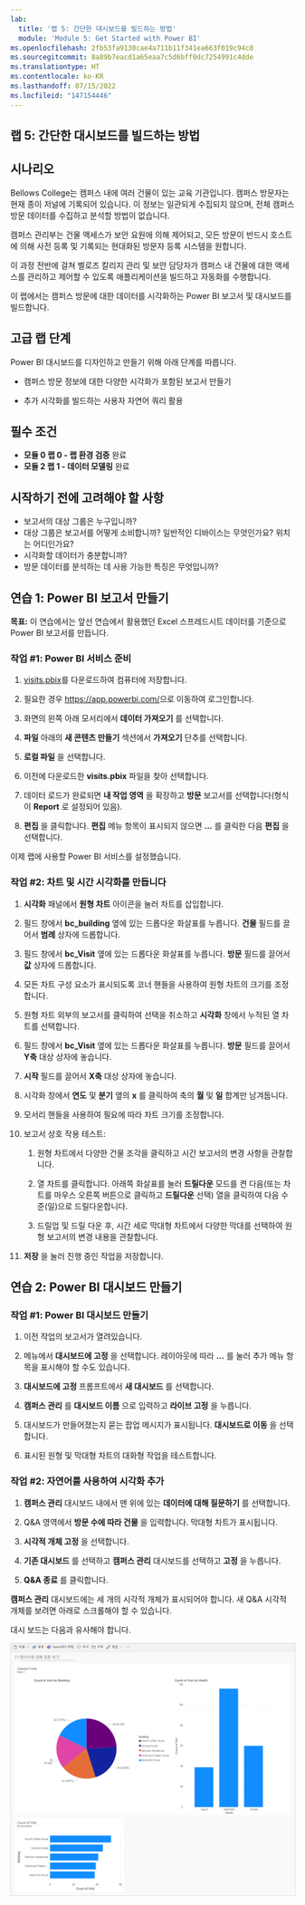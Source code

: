 ```yaml
---
lab:
  title: '랩 5: 간단한 대시보드를 빌드하는 방법'
  module: 'Module 5: Get Started with Power BI'
ms.openlocfilehash: 2fb53fa9130cae4a711b11f341ea663f019c94c8
ms.sourcegitcommit: 8a89b7eacd1a65eaa7c5d6bff0dc7254991c4dde
ms.translationtype: HT
ms.contentlocale: ko-KR
ms.lasthandoff: 07/15/2022
ms.locfileid: "147154446"
---
```

## <a name="lab-5-how-to-build-a-simple-dashboard"></a>랩 5: 간단한 대시보드를 빌드하는 방법

## <a name="scenario"></a>시나리오

Bellows College는 캠퍼스 내에 여러 건물이 있는 교육 기관입니다. 캠퍼스 방문자는 현재 종이 저널에 기록되어 있습니다. 이 정보는 일관되게 수집되지 않으며, 전체 캠퍼스 방문 데이터를 수집하고 분석할 방법이 없습니다.

캠퍼스 관리부는 건물 액세스가 보안 요원에 의해 제어되고, 모든 방문이 반드시 호스트에 의해 사전 등록 및 기록되는 현대화된 방문자 등록 시스템을 원합니다.

이 과정 전반에 걸쳐 벨로즈 칼리지 관리 및 보안 담당자가 캠퍼스 내 건물에 대한 액세스를 관리하고 제어할 수 있도록 애플리케이션을 빌드하고 자동화를 수행합니다.

이 랩에서는 캠퍼스 방문에 대한 데이터를 시각화하는 Power BI 보고서 및 대시보드를 빌드합니다.

## <a name="high-level-lab-steps"></a>고급 랩 단계

Power BI 대시보드를 디자인하고 만들기 위해 아래 단계를 따릅니다.

-   캠퍼스 방문 정보에 대한 다양한 시각화가 포함된 보고서 만들기

-   추가 시각화를 빌드하는 사용자 자연어 쿼리 활용

## <a name="prerequisites"></a>필수 조건

- **모듈 0 랩 0 - 랩 환경 검증** 완료
- **모듈 2 랩 1 - 데이터 모델링** 완료

## <a name="things-to-consider-before-you-begin"></a>시작하기 전에 고려해야 할 사항

-   보고서의 대상 그룹은 누구입니까?
-   대상 그룹은 보고서를 어떻게 소비합니까? 일반적인 디바이스는 무엇인가요? 위치는 어디인가요?
-   시각화할 데이터가 충분합니까?
-   방문 데이터를 분석하는 데 사용 가능한 특징은 무엇입니까?

## <a name="exercise-1-create-power-bi-report"></a>연습 1: Power BI 보고서 만들기

**목표:** 이 연습에서는 앞선 연습에서 활용했던 Excel 스프레드시트 데이터를 기준으로 Power BI 보고서를 만듭니다.

### <a name="task-1-prepare-power-bi-service"></a>작업 \#1: Power BI 서비스 준비

1.  [visits.pbix](https://github.com/MicrosoftLearning/PL-900-Microsoft-Power-Platform-Fundamentals/raw/master/Allfiles/visits.pbix)를 다운로드하여 컴퓨터에 저장합니다.

2.  필요한 경우 <https://app.powerbi.com/>으로 이동하여 로그인합니다.

3.  화면의 왼쪽 아래 모서리에서 **데이터 가져오기** 를 선택합니다.

4.  **파일** 아래의 **새 콘텐츠 만들기** 섹션에서 **가져오기** 단추를 선택합니다.

5.  **로컬 파일** 을 선택합니다.

6.  이전에 다운로드한 **visits.pbix** 파일을 찾아 선택합니다.

7.  데이터 로드가 완료되면 **내 작업 영역** 을 확장하고 **방문** 보고서를 선택합니다(형식이 **Report** 로 설정되어 있음).

8.  **편집** 을 클릭합니다. **편집** 메뉴 항목이 표시되지 않으면 **...** 를 클릭한 다음 **편집** 을 선택합니다.

이제 랩에 사용할 Power BI 서비스를 설정했습니다.

### <a name="task-2-create-chart-and-time-visualizations"></a>작업 \#2: 차트 및 시간 시각화를 만듭니다

1.  **시각화** 패널에서 **원형 차트** 아이콘을 눌러 차트를 삽입합니다.

2.  필드 창에서 **bc_building** 옆에 있는 드롭다운 화살표를 누릅니다. **건물** 필드를 끌어서 **범례** 상자에 드롭합니다.

3.  필드 창에서 **bc_Visit** 옆에 있는 드롭다운 화살표를 누릅니다. **방문** 필드를 끌어서 **값** 상자에 드롭합니다.

4.  모든 차트 구성 요소가 표시되도록 코너 핸들을 사용하여 원형 차트의 크기를 조정합니다.

5.  원형 차트 외부의 보고서를 클릭하여 선택을 취소하고 **시각화** 창에서 누적된 열 차트를 선택합니다.

6.  필드 창에서 **bc_Visit** 옆에 있는 드롭다운 화살표를 누릅니다. **방문** 필드를 끌어서 **Y축** 대상 상자에 놓습니다.

7.  **시작** 필드를 끌어서 **X축** 대상 상자에 놓습니다.

8.  시각화 창에서 **연도** 및 **분기** 옆의 **x** 를 클릭하여 축의 **월** 및 **일** 합계만 남겨둡니다.

9.  모서리 핸들을 사용하여 필요에 따라 차트 크기를 조정합니다.

10. 보고서 상호 작용 테스트:

    1.  원형 차트에서 다양한 건물 조각을 클릭하고 시간 보고서의 변경 사항을 관찰합니다.

    2.  열 차트를 클릭합니다. 아래쪽 화살표를 눌러 **드릴다운** 모드를 켠 다음(또는 차트를 마우스 오른쪽 버튼으로 클릭하고 **드릴다운** 선택) 열을 클릭하여 다음 수준(일)으로 드릴다운합니다.

    3.  드릴업 및 드릴 다운 후, 시간 세로 막대형 차트에서 다양한 막대를 선택하여 원형 보고서의 변경 내용을 관찰합니다.

11. **저장** 을 눌러 진행 중인 작업을 저장합니다.

## <a name="exercise-2-create-power-bi-dashboard"></a>연습 2: Power BI 대시보드 만들기

### <a name="task-1-create-power-bi-dashboard"></a>작업 \#1: Power BI 대시보드 만들기

1.  이전 작업의 보고서가 열려있습니다.

2.  메뉴에서 **대시보드에 고정** 을 선택합니다. 레이아웃에 따라 **...** 를 눌러 추가 메뉴 항목을 표시해야 할 수도 있습니다.

3.  **대시보드에 고정** 프롬프트에서 **새 대시보드** 를 선택합니다.

4.  **캠퍼스 관리** 를 **대시보드 이름** 으로 입력하고 **라이브 고정** 을 누릅니다.

5.  대시보드가 만들어졌는지 묻는 팝업 메시지가 표시됩니다. **대시보드로 이동** 을 선택합니다.

6.  표시된 원형 및 막대형 차트의 대화형 작업을 테스트합니다.

### <a name="task-2-add-visualizations-using-natural-language"></a>작업 \#2: 자연어를 사용하여 시각화 추가

1.  **캠퍼스 관리** 대시보드 내에서 맨 위에 있는 **데이터에 대해 질문하기** 를 선택합니다.

2.  Q&A 영역에서 **방문 수에 따라 건물** 을 입력합니다. 막대형 차트가 표시됩니다.

3.  **시각적 개체 고정** 을 선택합니다.

4.  **기존 대시보드** 를 선택하고 **캠퍼스 관리** 대시보드를 선택하고 **고정** 을 누릅니다.

5.  **Q&A 종료** 를 클릭합니다.

**캠퍼스 관리** 대시보드에는 세 개의 시각적 개체가 표시되어야 합니다. 새 Q&A 시각적 개체를 보려면 아래로 스크롤해야 할 수 있습니다.

대시 보드는 다음과 유사해야 합니다.

![](media/5-powerbi-result.png)